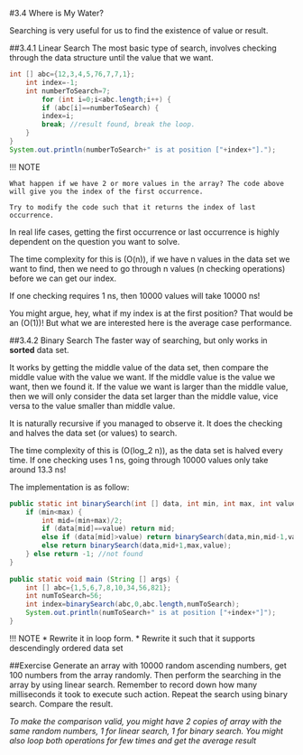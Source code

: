 ﻿#3.4 Where is My Water?

Searching is very useful for us to find the existence of value or result.

##3.4.1 Linear Search
The most basic type of search, involves checking through the data structure until the value that we want.
```Java
int [] abc={12,3,4,5,76,7,7,1};
	int index=-1;
	int numberToSearch=7;
		for (int i=0;i<abc.length;i++) {
	    if (abc[i]==numberToSearch) {
		index=i;
		break; //result found, break the loop.
    }
}
System.out.println(numberToSearch+" is at position ["+index+"].");
```

!!! NOTE

    What happen if we have 2 or more values in the array? The code above will give you the index of the first occurrence.

    Try to modify the code such that it returns the index of last occurrence. 


In real life cases, getting the first occurrence or last occurrence is highly dependent on the question you want to solve.

The time complexity for this is \(O(n)\), if we have n values in the data set we want to find, then we need to go through n values (n checking operations) before we can get our index. 

If one checking requires 1 ns, then 10000 values will take 10000 ns!

You might argue, hey, what if my index is at the first position? That would be an \(O(1)\)! But what we are interested here is the average case performance.

##3.4.2 Binary Search
The faster way of searching, but only works in **sorted** data set.

It works by getting the middle value of the data set, then compare the middle value with the value we want. If the middle value is the value we want, then we found it. If the value we want is larger than the middle value, then we will only consider the data set larger than the middle value, vice versa to the value smaller than middle value.

It is naturally recursive if you managed to observe it. It does the checking and halves the data set (or values) to search.

The time complexity of this is \(O(log_2 n)\), as the data set is halved every time. If one checking uses 1 ns, going through 10000 values only take around 13.3 ns!

The implementation is as follow:

```Java
public static int binarySearch(int [] data, int min, int max, int value) {
	if (min<max) {
		int mid=(min+max)/2;
		if (data[mid]==value) return mid;
		else if (data[mid]>value) return binarySearch(data,min,mid-1,value);
		else return binarySearch(data,mid+1,max,value);
	} else return -1; //not found
}
	
public static void main (String [] args) {
	int [] abc={1,5,6,7,8,10,34,56,821};
	int numToSearch=56;
	int index=binarySearch(abc,0,abc.length,numToSearch);
	System.out.println(numToSearch+" is at position ["+index+"]");
}

```

!!! NOTE
	* Rewrite it in loop form.
	* Rewrite it such that it supports descendingly ordered data set

##Exercise
Generate an array with 10000 random ascending numbers, get 100 numbers from the array randomly. Then perform the searching in the array by using linear search. Remember to record down how many milliseconds it took to execute such action. Repeat the search using binary search. Compare the result.

*To make the comparison valid, you might have 2 copies of array with the same random numbers, 1 for linear search, 1 for binary search. You might also loop both operations for few times and get the average result*

